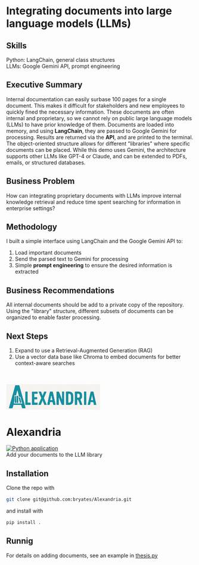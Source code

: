 # Integrating documents into large language models (LLMs)

## Skills
Python: LangChain, general class structures</br>
LLMs: Google Gemini API, prompt engineering

## Executive Summary
Internal documentation can easily surbase 100 pages for a single document.
This makes it difficult for stakeholders and new employees to quickly fined the necessary information.
These documents are often internal and proprietary, so we cannot rely on public large language models (LLMs) to have prior knowledge of them.
Documents are loaded into memory, and using **LangChain**, they are passed to Google Gemini for processing.
Results are returned via the **API**, and are printed to the terminal.
The object-oriented structure allows for different "libraries" where specific documents can be placed.
While this demo uses Gemini, the architecture supports other LLMs like GPT-4 or Claude, and can be extended to PDFs, emails, or structured databases.

## Business Problem 
How can integrating proprietary documents with LLMs improve internal knowledge retrieval and reduce time spent searching for information in enterprise settings?

## Methodology
I built a simple interface using LangChain and the Google Gemini API to:
1. Load important documents
1. Send the parsed text to Gemini for processing
1. Simple **prompt engineering** to ensure the desired information is extracted

## Business Recommendations
All internal documents should be add to a private copy of the repository.
Using the "library" structure, different subsets of documents can be organized to enable faster processing.

## Next Steps
1. Expand to use a Retrieval-Augmented Generation (RAG)
1. Use a vector data base like Chroma to embed documents for better context-aware searches
<br><br><br>

<img src="https://raw.githubusercontent.com/bryates/Alexandria/main/logo.jpg" width="50%">

# Alexandria
[![Python application](https://github.com/bryates/Alexandria/actions/workflows/test_library.yml/badge.svg)](https://github.com/bryates/Alexandria/actions/workflows/test_library.yml)<br>
Add your documents to the LLM library

## Installation
Clone the repo with
```bash
git clone git@github.com:bryates/Alexandria.git
```
and install with
```bash
pip install .
```

## Runnig
For details on adding documents, see an example in [thesis.py](thesis.py)